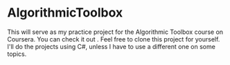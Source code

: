 # AlgorithmicToolbox
This will serve as my practice project for the Algorithmic Toolbox course on Coursera. You can check it out <a href="https://www.coursera.org/learn/algorithmic-toolbox" target="_blank"></a>.
Feel free to clone this project for yourself. I'll do the projects using C#, unless I have to use a different one on some topics.